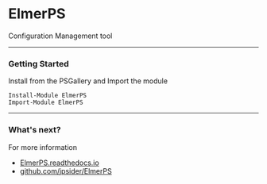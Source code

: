 # ElmerPS

Configuration Management tool

---

### Getting Started

Install from the PSGallery and Import the module

    Install-Module ElmerPS
    Import-Module ElmerPS

---

### What's next?

For more information

* [ElmerPS.readthedocs.io](http://ElmerPS.readthedocs.io)
* [github.com/jpsider/ElmerPS](https://github.com/jpsider/ElmerPS)
